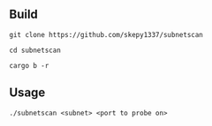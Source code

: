 ## Build
```git clone https://github.com/skepy1337/subnetscan```

```cd subnetscan```

```cargo b -r```

## Usage

```
./subnetscan <subnet> <port to probe on>
```
